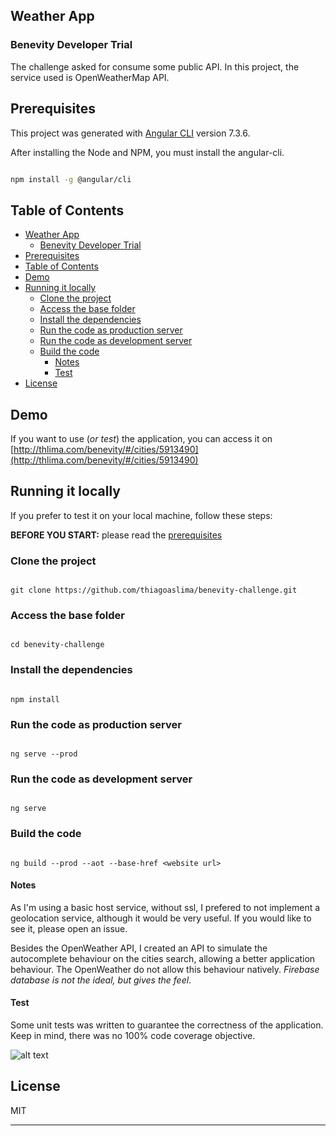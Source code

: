 ## Weather App

### Benevity Developer Trial

The challenge asked for consume some public API. 
In this project, the service used is OpenWeatherMap API.


## Prerequisites 

This project was generated with [Angular CLI](https://github.com/angular/angular-cli) version 7.3.6.

After installing the Node and NPM, you must install the angular-cli.

```bash

npm install -g @angular/cli

```

## Table of Contents

- [Weather App](#weather-app)
  - [Benevity Developer Trial](#benevity-developer-trial)
- [Prerequisites](#prerequisites)
- [Table of Contents](#table-of-contents)
- [Demo](#demo)
- [Running it locally](#running-it-locally)
  - [Clone the project](#clone-the-project)
  - [Access the base folder](#access-the-base-folder)
  - [Install the dependencies](#install-the-dependencies)
  - [Run the code as production server](#run-the-code-as-production-server)
  - [Run the code as development server](#run-the-code-as-development-server)
  - [Build the code](#build-the-code)
    - [Notes](#notes)
    - [Test](#test)
- [License](#license)

## Demo 

If you want to use (*or test*) the application, you can access it on [http://thlima.com/benevity/#/cities/5913490](http://thlima.com/benevity/#/cities/5913490)

## Running it locally 

If you prefer to test it on your local machine, follow these steps:

**BEFORE YOU START:** please read the [prerequisites](#prerequisites)

### Clone the project 

```

git clone https://github.com/thiagoaslima/benevity-challenge.git

```

### Access the base folder 

```

cd benevity-challenge

```

### Install the dependencies 

```

npm install

```

### Run the code as production server 

```

ng serve --prod

```

### Run the code as development server 

```

ng serve

```

### Build the code

```

ng build --prod --aot --base-href <website url>

```

#### Notes 

As I'm using a basic host service, without ssl, I prefered to not implement a geolocation service, although it would be very useful. If you would like to see it, please open an issue.

Besides the OpenWeather API, I created an API to simulate the autocomplete behaviour on the cities search, allowing a better application behaviour. The OpenWeather do not allow this behaviour natively. _Firebase database is not the ideal, but gives the feel_.

#### Test

Some unit tests was written to guarantee the correctness of the application. Keep in mind, there was no 100% code coverage objective.

![alt text](http://thlima.com/benevity-tests.png)


## License

MIT

---
